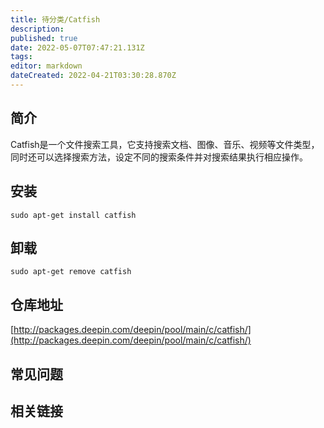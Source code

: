 ```yaml
---
title: 待分类/Catfish
description: 
published: true
date: 2022-05-07T07:47:21.131Z
tags: 
editor: markdown
dateCreated: 2022-04-21T03:30:28.870Z
---
```


## 简介

Catfish是一个文件搜索工具，它支持搜索文档、图像、音乐、视频等文件类型，同时还可以选择搜索方法，设定不同的搜索条件并对搜索结果执行相应操作。

## 安装

`sudo apt-get install catfish`

## 卸载

`sudo apt-get remove catfish`

## 仓库地址

[http://packages.deepin.com/deepin/pool/main/c/catfish/](http://packages.deepin.com/deepin/pool/main/c/catfish/)

## 常见问题

## 相关链接
